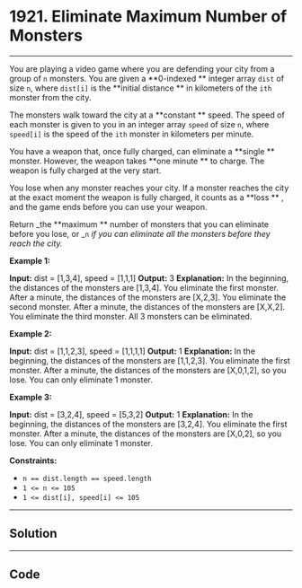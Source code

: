 # 1921. Eliminate Maximum Number of Monsters

---

You are playing a video game where you are defending your city from a group of `n` monsters. You are given a **0-indexed ** integer array `dist` of size `n`, where `dist[i]` is the **initial distance ** in kilometers of the `ith` monster from the city.

The monsters walk toward the city at a **constant ** speed. The speed of each monster is given to you in an integer array `speed` of size `n`, where `speed[i]` is the speed of the `ith` monster in kilometers per minute.

You have a weapon that, once fully charged, can eliminate a **single ** monster. However, the weapon takes **one minute ** to charge. The weapon is fully charged at the very start.

You lose when any monster reaches your city. If a monster reaches the city at the exact moment the weapon is fully charged, it counts as a **loss ** , and the game ends before you can use your weapon.

Return _the **maximum ** number of monsters that you can eliminate before you lose, or _`n` _if you can eliminate all the monsters before they reach the city._

 

**Example 1:**


**Input:** dist = [1,3,4], speed = [1,1,1]
**Output:** 3
**Explanation:**
In the beginning, the distances of the monsters are [1,3,4]. You eliminate the first monster.
After a minute, the distances of the monsters are [X,2,3]. You eliminate the second monster.
After a minute, the distances of the monsters are [X,X,2]. You eliminate the third monster.
All 3 monsters can be eliminated.

**Example 2:**


**Input:** dist = [1,1,2,3], speed = [1,1,1,1]
**Output:** 1
**Explanation:**
In the beginning, the distances of the monsters are [1,1,2,3]. You eliminate the first monster.
After a minute, the distances of the monsters are [X,0,1,2], so you lose.
You can only eliminate 1 monster.


**Example 3:**


**Input:** dist = [3,2,4], speed = [5,3,2]
**Output:** 1
**Explanation:**
In the beginning, the distances of the monsters are [3,2,4]. You eliminate the first monster.
After a minute, the distances of the monsters are [X,0,2], so you lose.
You can only eliminate 1 monster.


 

**Constraints:**

  * `n == dist.length == speed.length`
  * `1 <= n <= 105`
  * `1 <= dist[i], speed[i] <= 105`

---

## Solution



---

## Code
```python


```